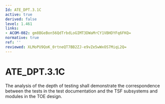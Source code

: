 ```yaml
---
Id: ATE_DPT.3.1C
active: true
derived: false
level: 1.461
links:
- ACOM-082: gm8BGeBon56QdTrbdLoGIMT3DWaMrCY1VBHDYFq6FKQ=
normative: true
ref: ''
reviewed: XLMoPU9QoK_0rtneQT7BB2ZJ-e9vZe5wWxOS7MiqL2Q=
---
```


# ATE_DPT.3.1C

The analysis of the depth of testing shall demonstrate the correspondence between the tests in the test documentation and the TSF subsystems and modules in the TOE design.